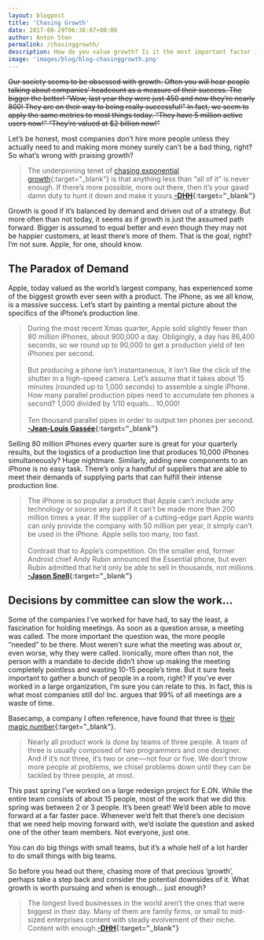 ```yaml
---
layout: blogpost
title: 'Chasing Growth'
date: 2017-08-29T06:38:07+00:00
author: Anton Sten
permalink: /chasinggrowth/
description: How do you value growth? Is it the most important factor in today’s economy or just a bad way of measuring success?
image: 'images/blog/blog-chasinggrowth.png'
---
```


~~Our society seems to be obsessed with growth. Often you will hear people talking about companies’ headcount as a measure of their success. The bigger the better! “Wow, last year they were just 450 and now they’re nearly 800! They are on their way to being really successful!” In fact, we seem to apply the same metrics to most things today. “They have 5 million active users now!” “They’re valued at $2 billion now!”~~

Let’s be honest, most companies don’t hire more people unless they actually need to and making more money surely can’t be a bad thing, right? So what’s wrong with praising growth?

>The underpinning tenet of [chasing exponential growth](https://m.signalvnoise.com/exponential-growth-devours-and-corrupts-c5562fbf131){:target="_blank"} is that anything less than “all of it” is never enough. If there’s more possible, more out there, then it’s your gawd damn duty to hunt it down and make it yours.**[-DHH](https://m.signalvnoise.com/enough-1d48019c7335){:target="_blank"}**

Growth is good if it’s balanced by demand and driven out of a strategy. But more often than not today, it seems as if growth is just the assumed path forward. Bigger is assumed to equal better and even though they may not be happier customers, at least there’s more of them. That is the goal, right? I’m not sure. Apple, for one, should know.


## The Paradox of Demand
Apple, today valued as the world’s largest company, has experienced some of the biggest growth ever seen with a product. The iPhone, as we all know, is a massive success. Let’s start by painting a mental picture about the specifics of the iPhone’s production line.

>During the most recent Xmas quarter, Apple sold slightly fewer than 80 million iPhones, about 900,000 a day. Obligingly, a day has 86,400 seconds, so we round up to 90,000 to get a production yield of ten iPhones per second.
<br><br>
But producing a phone isn’t instantaneous, it isn’t like the click of the shutter in a high-speed camera. Let’s assume that it takes about 15 minutes (rounded up to 1,000 seconds) to assemble a single iPhone. How many parallel production pipes need to accumulate ten phones a second? 1,000 divided by 1/10 equals… 10,000!
<br><br>
Ten thousand parallel pipes in order to output ten phones per second. **[-Jean-Louis Gassée](https://mondaynote.com/apple-culture-after-ten-years-of-iphone-dbc65f4438aa){:target="_blank"}**

Selling 80 million iPhones every quarter sure is great for your quarterly results, but the logistics of a production line that produces 10,000 iPhones simultaneously? Huge nightmare.
Similarly, adding new components to an iPhone is no easy task. There’s only a handful of suppliers that are able to meet their demands of supplying parts that can fulfill their intense production line.

>The iPhone is so popular a product that Apple can’t include any technology or source any part if it can’t be made more than 200 million times a year. If the supplier of a cutting-edge part Apple wants can only provide the company with 50 million per year, it simply can’t be used in the iPhone. Apple sells too many, too fast.
<br><br>
Contrast that to Apple’s competition. On the smaller end, former Android chief Andy Rubin announced the Essential phone, but even Rubin admitted that he’d only be able to sell in thousands, not millions. **[-Jason Snell](http://www.macworld.com/article/3207552/iphone-ipad/apples-risky-balancing-act-with-the-next-iphone.html){:target="_blank"}**

## Decisions by committee can slow the work…
Some of the companies I’ve worked for have had, to say the least, a fascination for holding meetings. As soon as a question arose, a meeting was called. The more important the question was, the more people “needed” to be there. Most weren’t sure what the meeting was about or, even worse, why they were called. Ironically, more often than not, the person with a mandate to decide didn’t show up making the meeting completely pointless and wasting 10-15 people’s time. But it sure feels important to gather a bunch of people in a room, right?
If you’ve ever worked in a large organization, I’m sure you can relate to this. In fact, this is what most companies still do! Inc. argues that 99% of all meetings are a waste of time.

Basecamp, a company I often reference, have found that three is [their magic number](https://m.signalvnoise.com/threes-company-df77db78d1af){:target="_blank"}.

>Nearly all product work is done by teams of three people. A team of three is usually composed of two programmers and one designer. And if it’s not three, it’s two or one — not four or five. We don’t throw more people at problems, we chisel problems down until they can be tackled by three people, at most.

This past spring I’ve worked on a large redesign project for E.ON. While the entire team consists of about 15 people, most of the work that we did this spring was between 2 or 3 people. It’s been great! We’d been able to move forward at a far faster pace. Whenever we’d felt that there’s one decision that we need help moving forward with, we’d isolate the question and asked one of the other team members. Not everyone, just one.

You can do big things with small teams, but it’s a whole hell of a lot harder to do small things with big teams.

So before you head out there, chasing more of that precious ‘growth’, perhaps take a step back and consider the potential downsides of it. What growth is worth pursuing and when is enough… just enough?

>The longest lived businesses in the world aren’t the ones that were biggest in their day. Many of them are family firms, or small to mid-sized enterprises content with steady evolvement of their niche. Content with enough.**[-DHH](https://m.signalvnoise.com/enough-1d48019c7335){:target="_blank"}**
